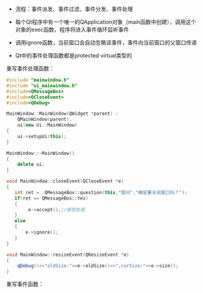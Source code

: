 * 流程：事件派发、事件过滤、事件分发、事件处理

* 每个Qt程序中有一个唯一的QApplication对象（main函数中创建），调用这个对象的exec函数，程序将进入事件循环监听事件
* 调用ignore函数，当前窗口会自动忽略该事件，事件向当前窗口的父窗口传递
* Qt中的事件处理函数都是protected virtual类型的

重写事件处理函数：

```C++
#include "mainwindow.h"
#include "ui_mainwindow.h"
#include<QMessageBox>
#include<QCloseEvent>
#include<QDebug>

MainWindow::MainWindow(QWidget *parent) :
    QMainWindow(parent),
    ui(new Ui::MainWindow)
{
    ui->setupUi(this);
}

MainWindow::~MainWindow()
{
    delete ui;
}

void MainWindow::closeEvent(QCloseEvent *e)
{
   int ret =  QMessageBox::question(this,"提问","确定要关闭窗口吗？");
   if(ret == QMessageBox::Yes)
   {
        e->accept();//接受处理
   }
   else
   {
       e->ignore();
   }
}

void MainWindow::resizeEvent(QResizeEvent *e)
{
    qDebug()<<"oldSize:"<<e->oldSize()<<",curSize:"<<e->size();
}
```

重写事件函数：

